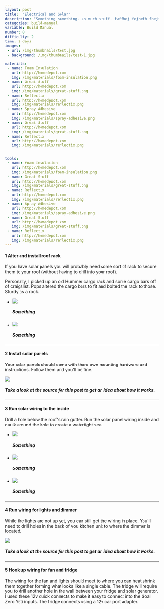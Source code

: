 ```yaml
---
layout: post
title:  "Electrical and Solar"
description: "Something something. so much stuff. fwffhej fejhefh fhejf"
categories: build-manual
variable: Build Manual
number: 8
difficulty: 2
time: 2 days
images:
 - url: /img/thumbnails/test.jpg
 - background: /img/thumbnails/test-1.jpg

materials:
 - name: Foam Insulation
   url: http://homedepot.com
   img: /img/materials/foam-insulation.png
 - name: Great Stuff
   url: http://homedepot.com
   img: /img/materials/great-stuff.png
 - name: Reflectix
   url: http://homedepot.com
   img: /img/materials/reflectix.png
 - name: Spray Adhesive
   url: http://homedepot.com
   img: /img/materials/spray-adhesive.png
 - name: Great Stuff
   url: http://homedepot.com
   img: /img/materials/great-stuff.png
 - name: Reflectix
   url: http://homedepot.com
   img: /img/materials/reflectix.png


tools:
 - name: Foam Insulation
   url: http://homedepot.com
   img: /img/materials/foam-insulation.png
 - name: Great Stuff
   url: http://homedepot.com
   img: /img/materials/great-stuff.png
 - name: Reflectix
   url: http://homedepot.com
   img: /img/materials/reflectix.png
 - name: Spray Adhesive
   url: http://homedepot.com
   img: /img/materials/spray-adhesive.png
 - name: Great Stuff
   url: http://homedepot.com
   img: /img/materials/great-stuff.png
 - name: Reflectix
   url: http://homedepot.com
   img: /img/materials/reflectix.png
---
```

#### <span class="number"><span>1</span></span> Alter and install roof rack

If you have solar panels you will probably need some sort of rack to secure them to your roof (without having to drill into your roof).

Personally, I picked up an old Hummer cargo rack and some cargo bars off of craigslist. Pops altered the cargo bars to fit and bolted the rack to those. Sturdy as a rock.

<div class="flexslider article-slider">
<ul class="slides">
  <li>
    <img src="../img/post-images/solar-rack1.jpg" /><h5>Something</h5>
  </li>
   <li>
    <img src="../img/post-images/solar-rack2.jpg" /><h5>Something</h5>
  </li>

</ul>
</div>

<hr />

#### <span class="number"><span>2</span></span> Install solar panels

Your solar panels should come with there own mounting hardware and instructions. Follow them and you'll be fine.

<img src="../img/post-images/solar-install.jpg" />

##### Take a look at the source for this post to get an idea about how it works.

<hr />

#### <span class="number"><span>3</span></span> Run solar wiring to the inside

Drill a hole below the roof's rain gutter. Run the solar panel wiring inside and caulk around the hole to create a watertight seal.

<div class="flexslider article-slider">
<ul class="slides">
  <li>
  	<img src="../img/thumbnails/test.jpg" /><h5>Something</h5>
  </li>
  <li>
  	<img src="../img/thumbnails/test.jpg" /><h5>Something</h5>
  </li>
  <li>
  	<img src="../img/thumbnails/test.jpg" /><h5>Something</h5>
  </li>
</ul>
</div>

<hr />

#### <span class="number"><span>4</span></span> Run wiring for lights and dimmer

While the lights are not up yet, you can still get the wiring in place. You'll need to drill holes in the back of you kitchen unit to where the dimmer is located.

<img src="../img/post-images/solar-install.jpg" />

##### Take a look at the source for this post to get an idea about how it works.

<hr />

#### <span class="number"><span>5</span></span> Hook up wiring for fan and fridge

The wiring for the fan and lights should meet to where you can heat shrink them together forming what looks like a single cable. The fridge will require you to drill another hole in the wall between your fridge and solar generator. I used these 12v quick connects to make it easy to connect into the Goal Zero Yeti inputs. The fridge connects using a 12v car port adapter.

[jekyll]:      http://jekyllrb.com
[jekyll-gh]:   https://github.com/jekyll/jekyll
[jekyll-help]: https://github.com/jekyll/jekyll-help

